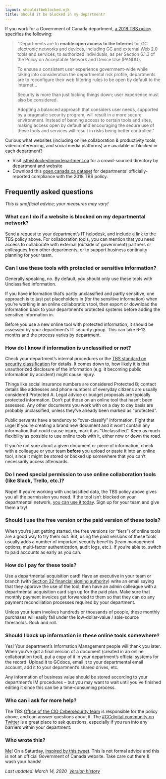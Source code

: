 ```yaml
---
layout: shoulditbeblocked.njk
title: Should it be blocked in my department?
---
```


If you work for a Government of Canada department, [a 2018 TBS policy](https://www.tbs-sct.gc.ca/pol/doc-eng.aspx?id=32588&section=html) specifies the following:

> “Departments are to **enable open access to the Internet** for GC electronic networks and devices, including GC and external Web 2.0 tools and services, to authorized individuals, as per Section 6.1.3 of the Policy on Acceptable Network and Device Use (PANDU).
> 
> To ensure a consistent user experience government-wide while taking into consideration the departmental risk profile, departments are to reconfigure their web filtering rules to be open by default to the Internet…
> 
> Security is more than just locking things down; user experience must also be considered.
> 
> Adopting a balanced approach that considers user needs, supported by a pragmatic security program, will result in a more secure environment. Instead of banning access to certain tools and sites, making access open by default and encouraging the secure use of these tools and services will result in risks being better controlled.”

Curious what websites (including online collaboration & productivity tools, videoconferencing, and social media platforms) are available or blocked in each department? 

*   Visit [isthisblockedinmydepartment.ca](https://isthisblockedinmydepartment.ca/) for a crowd-sourced directory by department and website
*   Download this [open.canada.ca dataset](https://open.canada.ca/data/en/dataset/d7aae979-e1e3-4017-a77b-b83bf9ae5f34) for departments’ officially-reported compliance with the 2018 TBS policy.

## Frequently asked questions

_This is unofficial advice; your measures may vary!_

### What can I do if a website is blocked on my departmental network?

Send a request to your department’s IT helpdesk, and include a link to the TBS policy above. For collaboration tools, you can mention that you need access to collaborate with external (outside of government) partners or colleagues from other departments, or to support business continuity planning for your team.

### Can I use these tools with protected or sensitive information?

Generally speaking, no. By default, you should only use these tools with Unclassified information. 

If you have information that’s partly unclassified and partly sensitive, one approach is to just put placeholders in (for the sensitive information) when you’re working in an online collaboration tool, then export or download the information back to your department’s protected systems before adding the sensitive information in.

Before you use a new online tool with protected information, it should be assessed by your department’s IT security group. This can take 6-12 months and the process varies by department.

### How do I know if information is unclassified or not?

Check your department’s internal procedures or the [TBS standard on security classification](https://www.tbs-sct.gc.ca/pol/doc-eng.aspx?id=32614) for details. It comes down to, how likely it is that unauthorized disclosure of the information (e.g. it becoming public information by accident) might cause injury. 

Things like social insurance numbers are considered Protected B; contact details like addresses and phone numbers of everyday citizens are usually considered Protected A. Legal advice or budget proposals are typically protected information. Don’t put those on an online tool that hasn’t been assessed. Any other documents you work with on a day to day basis are probably unclassified, unless they’ve already been marked as “protected”. 

Public servants have a tendency to “over-classify” information. Fight that urge! If you’re creating a brand new document and it won’t contain any information that could cause injury, mark it as “Unclassified”. Keep as much flexibility as possible to use online tools with it, either now or down the road.

If you’re not sure about a given document or piece of information, check with a colleague or your team **before** you upload or paste it into an online tool, since it might be stored or backed up somewhere that you can’t necessarily access afterwards. 

### Do I need special permission to use online collaboration tools (like Slack, Trello, etc.)?

Nope! If you’re working with unclassified data, the TBS policy above gives you all the permission you need. If the tool isn’t blocked on your departmental network, [you can use it today](https://twitter.com/sboots/status/1238513165119479808). Sign up for your team and give them a try!

### Should I use the free version or the paid version of these tools?

When you’re just getting started, the free versions (or “tiers”) of online tools are a good way to try them out. But, using the paid versions of these tools usually adds a number of important security benefits (team management options, multi-factor authentication, audit logs, etc.). If you’re able to, switch to paid accounts as early as you can.

### How do I pay for these tools?

Use a departmental acquisition card! Have an executive in your team or branch (with [Section 32 financial signing authority](https://www.tbs-sct.gc.ca/pol/doc-eng.aspx?id=32503&section=html)) write an email saying that they approve the use of the tool, then have an admin colleague with a departmental acquisition card sign up for the paid plan. Make sure that monthly payment invoices get forwarded to them so that they can do any payment reconciliation processes required by your department. 

Unless your team involves hundreds or thousands of people, these monthly purchases will easily fall under the low-dollar-value / sole-source thresholds. Rock and roll.

### Should I back up information in these online tools somewhere?

Yes! Your department’s Information Management people will thank you later. When you’ve got a final version of a document (created in an online collaboration tool), put a copy of it in your department’s official systems for the record. Upload it to GCdocs, email it to your departmental email account, add it to your department’s shared drives, etc. 

Any information of business value should be stored according to your department’s IM procedures – but you may want to wait until you’ve finished editing it since this can be a time-consuming process.

### Who can I ask for more help?

The TBS [Office of the CIO Cybersecurity team](mailto:ZZTBSCYBERS@tbs-sct.gc.ca) is responsible for the policy above, and can answer questions about it. The [#GCdigital community on Twitter](https://twitter.com/hashtag/GCdigital) is a great place to ask questions, especially if you run into any barriers within your department.

### Who wrote this?

[Me](https://sboots.ca/)! On a Saturday, [inspired by this tweet](https://twitter.com/iBashX/status/1238865058135932935). This is not formal advice and this is not an official Government of Canada website. Take care out there & wash your hands!

_Last updated: March 14, 2020  [Version history](https://github.com/isthisblocked/shoulditbeblockedinmydepartment.ca)_
